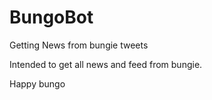 # BungoBot
Getting News from bungie tweets

Intended to get all news and feed from bungie.

Happy bungo
